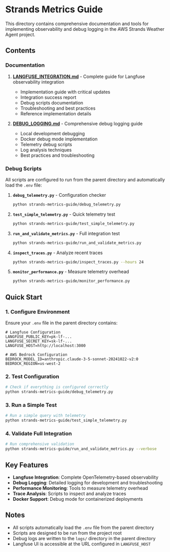 # Strands Metrics Guide

This directory contains comprehensive documentation and tools for implementing observability and debug logging in the AWS Strands Weather Agent project.

## Contents

### Documentation

1. **[LANGFUSE_INTEGRATION.md](./LANGFUSE_INTEGRATION.md)** - Complete guide for Langfuse observability integration
   - Implementation guide with critical updates
   - Integration success report
   - Debug scripts documentation
   - Troubleshooting and best practices
   - Reference implementation details

2. **[DEBUG_LOGGING.md](./DEBUG_LOGGING.md)** - Comprehensive debug logging guide
   - Local development debugging
   - Docker debug mode implementation
   - Telemetry debug scripts
   - Log analysis techniques
   - Best practices and troubleshooting

### Debug Scripts

All scripts are configured to run from the parent directory and automatically load the `.env` file:

1. **`debug_telemetry.py`** - Configuration checker
   ```bash
   python strands-metrics-guide/debug_telemetry.py
   ```

2. **`test_simple_telemetry.py`** - Quick telemetry test
   ```bash
   python strands-metrics-guide/test_simple_telemetry.py
   ```

3. **`run_and_validate_metrics.py`** - Full integration test
   ```bash
   python strands-metrics-guide/run_and_validate_metrics.py
   ```

4. **`inspect_traces.py`** - Analyze recent traces
   ```bash
   python strands-metrics-guide/inspect_traces.py --hours 24
   ```

5. **`monitor_performance.py`** - Measure telemetry overhead
   ```bash
   python strands-metrics-guide/monitor_performance.py
   ```

## Quick Start

### 1. Configure Environment

Ensure your `.env` file in the parent directory contains:
```env
# Langfuse Configuration
LANGFUSE_PUBLIC_KEY=pk-lf-...
LANGFUSE_SECRET_KEY=sk-lf-...
LANGFUSE_HOST=http://localhost:3000

# AWS Bedrock Configuration
BEDROCK_MODEL_ID=anthropic.claude-3-5-sonnet-20241022-v2:0
BEDROCK_REGION=us-west-2
```

### 2. Test Configuration

```bash
# Check if everything is configured correctly
python strands-metrics-guide/debug_telemetry.py
```

### 3. Run a Simple Test

```bash
# Run a simple query with telemetry
python strands-metrics-guide/test_simple_telemetry.py
```

### 4. Validate Full Integration

```bash
# Run comprehensive validation
python strands-metrics-guide/run_and_validate_metrics.py --verbose
```

## Key Features

- **Langfuse Integration**: Complete OpenTelemetry-based observability
- **Debug Logging**: Detailed logging for development and troubleshooting
- **Performance Monitoring**: Tools to measure telemetry overhead
- **Trace Analysis**: Scripts to inspect and analyze traces
- **Docker Support**: Debug mode for containerized deployments

## Notes

- All scripts automatically load the `.env` file from the parent directory
- Scripts are designed to be run from the project root
- Debug logs are written to the `logs/` directory in the parent directory
- Langfuse UI is accessible at the URL configured in `LANGFUSE_HOST`